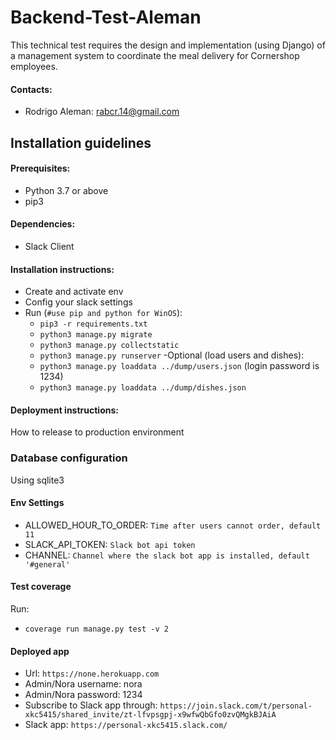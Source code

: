 # Backend-Test-Aleman

This technical test requires the design and implementation (using Django) of a management system to coordinate the meal delivery for Cornershop employees.

#### Contacts:
* Rodrigo Aleman: rabcr.14@gmail.com


## Installation guidelines

#### Prerequisites:
- Python 3.7 or above
- pip3

#### Dependencies:
- Slack Client

#### Installation instructions:
- Create and activate env
- Config your slack settings
- Run (`#use pip and python for WinOS`):
  * `pip3 -r requirements.txt`
  * `python3 manage.py migrate`
  * `python3 manage.py collectstatic`
  * `python3 manage.py runserver`
-Optional (load users and dishes):
  * `python3 manage.py loaddata ../dump/users.json` (login password is 1234)
  * `python3 manage.py loaddata ../dump/dishes.json`

#### Deployment instructions:
How to release to production environment

### Database configuration
Using sqlite3

#### Env Settings
* ALLOWED_HOUR_TO_ORDER: `Time after users cannot order, default 11`
* SLACK_API_TOKEN: `Slack bot api token`
* CHANNEL: `Channel where the slack bot app is installed, default '#general'`

#### Test coverage
Run:
  * `coverage run manage.py test -v 2`

#### Deployed app
* Url: `https://none.herokuapp.com`
* Admin/Nora username: nora
* Admin/Nora password: 1234
* Subscribe to Slack app through: `https://join.slack.com/t/personal-xkc5415/shared_invite/zt-lfvpsgpj-x9wfwQbGfo0zvQMgkBJAiA`
* Slack app: `https://personal-xkc5415.slack.com/`